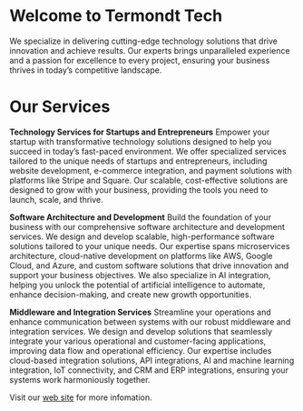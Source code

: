 # Welcome to Termondt Tech

We specialize in delivering cutting-edge technology solutions that drive innovation and achieve results. Our experts brings unparalleled experience and a passion for excellence to every project, ensuring your business thrives in today’s competitive landscape.

# Our Services
**Technology Services for Startups and Entrepreneurs** 
Empower your startup with transformative technology solutions designed to help you succeed in today’s fast-paced environment. We offer specialized services tailored to the unique needs of startups and entrepreneurs, including website development, e-commerce integration, and payment solutions with platforms like Stripe and Square. Our scalable, cost-effective solutions are designed to grow with your business, providing the tools you need to launch, scale, and thrive.

**Software Architecture and Development** 
Build the foundation of your business with our comprehensive software architecture and development services. We design and develop scalable, high-performance software solutions tailored to your unique needs. Our expertise spans microservices architecture, cloud-native development on platforms like AWS, Google Cloud, and Azure, and custom software solutions that drive innovation and support your business objectives. We also specialize in AI integration, helping you unlock the potential of artificial intelligence to automate, enhance decision-making, and create new growth opportunities.

**Middleware and Integration Services** 
Streamline your operations and enhance communication between systems with our robust middleware and integration services. We design and develop solutions that seamlessly integrate your various operational and customer-facing applications, improving data flow and operational efficiency. Our expertise includes cloud-based integration solutions, API integrations, AI and machine learning integration, IoT connectivity, and CRM and ERP integrations, ensuring your systems work harmoniously together.

Visit our [web site](https://termondttech.com) for more infomation.
